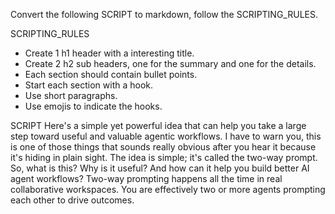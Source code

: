 Convert the following SCRIPT to markdown, follow the SCRIPTING_RULES.

SCRIPTING_RULES
- Create 1 h1 header with a interesting title.
- Create 2 h2 sub headers, one for the summary and one for the details.
- Each section should contain bullet points.
- Start each section with a hook.
- Use short paragraphs.
- Use emojis to indicate the hooks.

SCRIPT
Here's a simple yet powerful idea that can help you take a large step toward useful and valuable agentic workflows. I have to warn you, this is one of those things that sounds really obvious after you hear it because it's hiding in plain sight. The idea is simple; it's called the two-way prompt. So, what is this? Why is it useful? And how can it help you build better AI agent workflows? Two-way prompting happens all the time in real collaborative workspaces. You are effectively two or more agents prompting each other to drive outcomes.